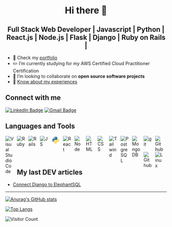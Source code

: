 <h1 align="center">Hi there 👋</h1>
<h2 align="center">Full Stack Web Developer | Javascript | Python | React.js | Node.js | Flask | Django | Ruby on Rails |</h2>
<p align="center">

* :eyes: Check my [portfolio](https://www.diegorramos.com)
* :pencil2: I’m currently studying for my AWS Certified Cloud Practitioner Certification 
* 👯 I’m looking to collaborate on **open source software projects**
* 📄 [Know about my experiences](https://docs.google.com/document/d/13KKMcKuW1-EVkHwyF2LEzBWYcrLmJST0EUXrwjqdtQA/edit?usp=sharing)

## Connect with me
<a href="https://www.linkedin.com/in/diegorramos84"><img src="https://img.shields.io/badge/-Diego%20Ramos%20-blue?style=plastic&amp;labelColor=blue&amp;logo=LinkedIn&amp;link=www.linkedin.com/in/adeoluwa-agbakosi-687023219" alt="LinkedIn Badge"></a>
<a href="mailto:diegorramos84@gmail.com"><img src="https://img.shields.io/badge/-Diego%20Ramos-fff?style=plastic&amp;labelColor=fff&amp;logo=Gmail&amp;link=mailto:adeoluwaagbakosi@gmail.com" alt="Gmail Badge"></a>


## Languages and Tools

<img align="left" alt="Visual Studio Code" width="26px" src="https://cdn.jsdelivr.net/gh/devicons/devicon/icons/vscode/vscode-original.svg" style="padding-right:10px;" />
<img align="left" alt="Ruby" width="26px" src="https://cdn.jsdelivr.net/gh/devicons/devicon/icons/ruby/ruby-original.svg" style="padding-right:10px;" />
<img align="left" alt="Rails" width="26px" src="https://cdn.jsdelivr.net/gh/devicons/devicon/icons/rails/rails-plain-wordmark.svg" style="padding-right:10px;" />
<img align="left" alt="JS" width="26px" src="https://cdn.jsdelivr.net/gh/devicons/devicon/icons/javascript/javascript-original.svg" style="padding-right:10px;" />
<img align="left" alt="Python" width="26px" src="https://raw.githubusercontent.com/devicons/devicon/55609aa5bd817ff167afce0d965585c92040787a/icons/python/python-original.svg" style="padding-right:10px;" />
<img align="left" alt="React" width="26px" src="https://cdn.jsdelivr.net/gh/devicons/devicon/icons/react/react-original.svg" style="padding-right:10px;" />
<img align="left" alt="Node" width="26px" src="https://cdn.jsdelivr.net/gh/devicons/devicon/icons/nodejs/nodejs-original.svg" style="padding-right:10px;" />
<img align="left" alt="HTML" width="26px" src="https://cdn.jsdelivr.net/gh/devicons/devicon/icons/html5/html5-original.svg" style="padding-right:10px;" />
<img align="left" alt="CSS" width="26px" src="https://cdn.jsdelivr.net/gh/devicons/devicon/icons/css3/css3-original.svg" style="padding-right:10px;" />
<img align="left" alt="Tailwind" width="26px" src="https://cdn.jsdelivr.net/gh/devicons/devicon/icons/tailwindcss/tailwindcss-plain.svg" style="padding-right:10px;" />
<img align="left" alt="PostgreSQL" width="26px" src="https://cdn.jsdelivr.net/gh/devicons/devicon/icons/postgresql/postgresql-original.svg" style="padding-right:10px;" />
<img align="left" alt="MongoDB" width="26px" src="https://cdn.jsdelivr.net/gh/devicons/devicon/icons/mongodb/mongodb-original.svg" style="padding-right:10px;" />
<img align="left" alt="git" width="26px" src="https://cdn.jsdelivr.net/gh/devicons/devicon/icons/git/git-original.svg" style="padding-right:10px;" />
<img align="left" alt="Github" width="26px" src="https://user-images.githubusercontent.com/3369400/139447912-e0f43f33-6d9f-45f8-be46-2df5bbc91289.png#gh-dark-mode-only" style="padding-right:10px;" />
<img align="left" alt="Github" width="26px" src="https://user-images.githubusercontent.com/3369400/139448065-39a229ba-4b06-434b-bc67-616e2ed80c8f.png#gh-light-mode-only" style="padding-right:10px;" />
<img align="left" alt="Linux" width="26px" src="https://cdn.jsdelivr.net/gh/devicons/devicon/icons/linux/linux-original.svg" style="padding-right:10px;" />

<br />
<br />

## My last DEV articles
<!-- BLOG-POST-LIST:START -->
- [Connect Django to ElephantSQL](https://dev.to/diegorramos84/connect-django-to-elephantsql-10g0)
<!-- BLOG-POST-LIST:END -->

---


[![Anurag's GitHub stats](https://github-readme-stats-git-master-diegorramos84.vercel.app/api?username=diegorramos84&show_icons=true&count_private=true&theme=transparent&hide_border=true)](https://github.com/anuraghazra/github-readme-stats)

[![Top Langs](https://github-readme-stats-git-master-diegorramos84.vercel.app/api/top-langs/?username=diegorramos84&layout=compact&theme=transparent&hide_border=true)](https://github.com/anuraghazra/github-readme-stats)

![Visitor Count](https://profile-counter.glitch.me/diegorramos84/count.svg)

